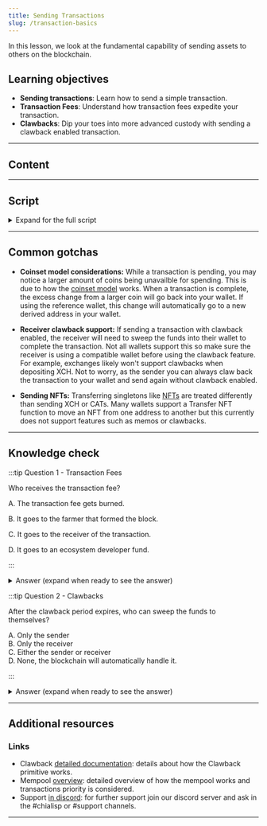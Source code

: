 ```yaml
---
title: Sending Transactions
slug: /transaction-basics
---
```


In this lesson, we look at the fundamental capability of sending assets to others on the blockchain.

## Learning objectives

- **Sending transactions**: Learn how to send a simple transaction.
- **Transaction Fees**: Understand how transaction fees expedite your transaction.
- **Clawbacks**: Dip your toes into more advanced custody with sending a clawback enabled transaction.

---

## Content

---

## Script

<details>

<summary> Expand for the full script </summary>

00:00  
The ability to send an asset to another person trustlessly is a fundamental capability of any blockchain. In Chia, sending a transaction means submitting a spend bundle to the mempool and awaiting inclusion in a block. The standard transaction puzzle supports sending XCH and CATs to an XCH receive address.

00:15  
Farmers that [form a transaction block](/block-formation-basics) will prioritize transactions that include a transaction fee to subsidize their role in securing the blockchain. Most Chia wallets will suggest an appropriate transaction fee and time estimate for inclusion in a block.

00:30  
For standard XCH transactions a memo can optionally be included. This memo will be permanently recorded and visible on the blockchain. This can be helpful to include an invoice number of just to send a nice note to the receiver.

00:45  
When sending a large transaction, it can be helpful to give yourself an opportunity to "undo" a transaction in case you made a typo or the receiver accidentlly gave you the wrong XCH address. Sending a transaction with a clawback period enabled will move your funds to an intemediary state where you can spend it back to yourself within the clawback period. After the clawback period, either party can spend the coins to an address solely controlled by themselves, known as sweeping.

</details>

---

## Common gotchas

- **Coinset model considerations:** While a transaction is pending, you may notice a larger amount of coins being unavailble for spending. This is due to how the [coinset model](/coinset-basics) works. When a transaction is complete, the excess change from a larger coin will go back into your wallet. If using the reference wallet, this change will automatically go to a new derived address in your wallet.

- **Receiver clawback support:** If sending a transaction with clawback enabled, the receiver will need to sweep the funds into their wallet to complete the transaction. Not all wallets support this so make sure the receiver is using a compatible wallet before using the clawback feature. For example, exchanges likely won't support clawbacks when depositing XCH. Not to worry, as the sender you can always claw back the transaction to your wallet and send again without clawback enabled.

- **Sending NFTs:** Transferring singletons like [NFTs](/academy-nft) are treated differently than sending XCH or CATs. Many wallets support a Transfer NFT function to move an NFT from one address to another but this currently does not support features such as memos or clawbacks.

---

## Knowledge check

:::tip Question 1 - Transaction Fees

Who receives the transaction fee?

A. The transaction fee gets burned.

B. It goes to the farmer that formed the block.

C. It goes to the receiver of the transaction.

D. It goes to an ecosystem developer fund.

:::

<details>

<summary> Answer (expand when ready to see the answer)  </summary>

B. It goes to the farmer that formed the block.

</details>

:::tip Question 2 - Clawbacks

After the clawback period expires, who can sweep the funds to themselves?

A. Only the sender  
B. Only the receiver  
C. Either the sender or receiver  
D. None, the blockchain will automatically handle it.

:::

<details>

<summary> Answer (expand when ready to see the answer)  </summary>

C. Either the sender or receiver

</details>

---

## Additional resources

### Links

- Clawback [detailed documentation](https://docs.chia.net/guides/clawback-primitive-guide/): details about how the Clawback primitive works.
- Mempool [overview](https://docs.chia.net/mempool/): detailed overview of how the mempool works and transactions priority is considered.
- Support [in discord](https://discord.gg/chia): for further support join our discord server and ask in the #chialisp or #support channels.

---
